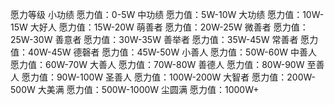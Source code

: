 愿力等级
小功绩
愿力值：0-5W
中功绩
愿力值：5W-10W
大功绩
愿力值：10W-15W
大好人
愿力值：15W-20W
萌善者
愿力值：20W-25W
微善者
愿力值：25W-30W
善意者
愿力值：30W-35W
善举者
愿力值：35W-45W
常善者
愿力值：40W-45W
德磬者
愿力值：45W-50W
小善人
愿力值：50W-60W
中善人
愿力值：60W-70W
大善人
愿力值：70W-80W
善德人
愿力值：80W-90W
至善人
愿力值：90W-100W
圣善人
愿力值：100W-200W
大智者
愿力值：200W-500W
大美满
愿力值：500W-1000W
尘圆满
愿力值：1000W+
